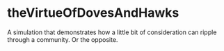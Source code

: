 # theVirtueOfDovesAndHawks
A simulation that demonstrates how a little bit of consideration can ripple through a community. Or the opposite.
